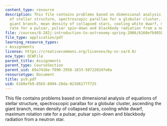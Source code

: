 ```yaml
---
content_type: resource
description: This file contains problems based on dimensional analysis of equations
  of stellar structure, spectroscopic parallax for a globular cluster, ascending the
  giant branch, mean density of collapsed stars, cooling white dwarf, maximum rotation
  rate for a pulsar, pulsar spin-down and blackbody radiation from a neutron star.
file: /courses/8-282j-introduction-to-astronomy-spring-2006/6160efb985b5899420da023d6177f725_ps9.pdf
file_type: application/pdf
learning_resource_types:
- Assignments
license: https://creativecommons.org/licenses/by-nc-sa/4.0/
ocw_type: OCWFile
parent_title: Assignments
parent_type: CourseSection
parent_uid: 69a7416e-f890-2958-1833-5072202dfe0a
resourcetype: Document
title: ps9.pdf
uid: 6160efb9-85b5-8994-20da-023d6177f725
---
```

This file contains problems based on dimensional analysis of equations of stellar structure, spectroscopic parallax for a globular cluster, ascending the giant branch, mean density of collapsed stars, cooling white dwarf, maximum rotation rate for a pulsar, pulsar spin-down and blackbody radiation from a neutron star.